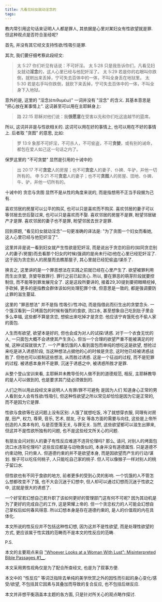 ```yaml
---
title: 凡看见妇女就动淫念的
tags: 
---
```


教内常引用这句话来证明人人都是罪人, 其依据是心里对某妇女有性欲望就是罪. 但这种观点是否符合圣经呢?

首先, 并没有其它经文支持性欲/性吸引是罪.

其次, 我们要仔细考察此段经文:

> 太 5:27 你们听见有话说：不可奸淫。
> 太 5:28 只是我告诉你们，凡看见妇女就动**淫念**的，这人心里已经与他犯奸淫了。
> 太 5:29 若是你的右眼叫你跌倒，就剜出来丢掉，宁可失去百体中的一体，不叫全身丢在地狱里。
> 太 5:30 若是右手叫你跌倒，就砍下来丢掉，宁可失去百体中的一体，不叫全身下入地狱。

意外的是, 这里的 "淫念(ἐπιθυμέω)" 一词并没有 "淫念" 的含义. 其基本意思是 "把心放在某事情上". 这词甚至可以用在主耶稣身上:

> 路 22:15 耶稣对他们说：我**很愿意**在受害以先和你们吃这逾越节的筵席。

所以, 这词并非是与性欲相关的. 这词可以用在好的事情上, 也可以用在不好的事情上. 后者取 "贪图" 的意思, 比如:

> 罗 13:9 象那不可奸淫，不可杀人，不可偷盗，不可**贪婪**，或有别的诫命，都包在爱人如己这一句话之内了。

保罗这里的 "不可贪婪" 显然是引用的十诫中的:

> 出 20:17 不可**贪恋**人的房屋；也不可**贪恋**人的妻子、仆婢、牛驴，并他一切所有的。
> 申 5:21 不可**贪恋**人的妻子；也不可**贪图**人的房屋、田地、仆婢、牛、驴，并他一切所有的。

十诫中的 贪恋与贪图 显然不是从性的角度来说的, 而是指想用不正当手段据为己有.

喜欢邻居的房屋可以公平的购买, 也可以只是喜欢而不购买.
喜欢邻居的妻子可以等邻居去世后娶过来, 也可以只是喜欢而不娶.
喜欢邻居的房屋不是罪, 盼望邻居破产才是罪.
喜欢邻居的妻子也不是罪, 盼望邻居去世才是罪.

回到原题, "看见妇女就动淫念"一句更准确的译法是:
"为了贪图一个妇女而看她, 这人心里已经与他犯奸淫了".

这里并非是说一看到妇女就产生性欲是犯奸淫, 而是说出于贪恋的目的(如同贪恋别人的妻子/房屋)而去看那个妇女的时候(强调的是尚未行动)他在心里已经犯奸淫了. 这于因为贪恋别人的房屋而去瞧那屋子,  其心里就已经犯偷盗/谋杀了.

换言之, 这里讲的是一个罪恶想法在实践之前就已经在心里产生了. 欲望被罪利用而生出贪婪, 贪婪导致罪行. 罪行之前已起贪心.  所以, 要在罪恶的萌芽阶段就要控制住, 而不能等到罪发展完全了. 这是这段所要讲的, 接着29,30提到要把眼睛挖掉, 手砍掉, 更多的是指教会群体该如何处理犯罪个体, 但意思是一致的, 都是强调要防止罪的滋生蔓延.

这里的 "罪恶想法" 并不是指 性吸引/性冲动, 而是指借此而衍生出的贪婪念头. 一个饿汉看到一只烤面包的时候有强烈的食欲, 流口水, 甚至想象自己吃到肚子里会多么幸福, 这些都不算是贪恋, 想偷出来吃掉才是贪恋. 他应该宁肯饿死也不偷人家的面包.

人生而有欲望, 欲望本是好的, 但也会成为对人的试探/诱惑. 对于一个衣食无忧的人, 一只面包大概不会诱使其产生贪心. 但当一个合理的欲望严重不能被满足的时候, 这种试探就很大了. 一个严重饥饿的人看到面包而单纯的想吃这是欲望, 想抢过来吃是进入诱惑阶段, 当这种想法占据他的心的时候是贪恋, 这时他已经被诱惑战胜了. 但他也可以抵制这些想法, 从而胜过诱惑. 这是一个征战的过程, 而不是犯罪的过程. 被诱惑本身并不是罪, 沉迷于诱惑之中, 被诱惑所胜才是罪.

从整个登山宝训来看, 主耶稣并未教导任何人做不到的道德规范, 相反, 主耶稣教导的是人可以做到的, 也是要求其门徒必须做到的.

人们之所以用此段经文来说明人人有罪/罪不可避免 是因为人们 知道身心正常的男人看到女人会有性欲/性吸引, 但这种性欲望之所以常见却恰恰是因为它是正常的, 而不是因为它是罪.

性欲与食欲等在这问题上没有区别: 人饿了就想吃饭, 冷了就想穿衣服, 同理有对房屋, 田产, 权力, 尊荣, 音乐, 艺术, 朋友, 子女 等各方面的需要与向往, 这些是上帝所创造的人类本有的, 与是否堕落无关, 与罪无关. 当然, 这些欲望都可以滋生出罪来, 但这并不是性欲所独有的问题, 也不是这些经文所关心的问题.

有朋友会问对别人的妻子有性反应难道不违背伦理吗? 那么, 请问, 对别人的烤面包流口水违背伦理吗? 这些反应都是与动物类似的, 本身并没有道德属性.  只是道德不约束动物, 只约束人. 但道德约束的并不是欲望本身, 而是因欲望而产生的行动/谋划. 猴子可以吃任何桃子, 人只能吃自己家的桃子. 但人可以像猴子一样对别人的桃子留口水.

但性欲也有不同于食欲的地方, 前者更多的受到心灵的影响. 一个饥饿的人不管怎么想都改变不了饿, 也不大会沉迷于幻想中, 但人却可以通过幻想而沉迷于性欲之中, 这就是很大的诱惑了.

一个好官若幻想自己若升职了该如何更好的管理部门这有何不可呢? 因为其动机是为了更好的完成自己的工作, 这是荣耀上帝的. 但一个贪恋权力的人可能会幻想自己掌权后如何春风得意. 所以幻想本身是存在道德约束的, 是人的价值观的内在具体化.

本文所说的性反应并不包括这种性幻想, 因为这并不是性欲望, 而是处理性欲望的方式, 更应该属于性实践的范畴而不是本文的性反应的范畴.

P.S.

本文的主要观点来自 ["Whoever Looks at a Woman With Lust": Misinterpreted Bible Passages #1__](http://www.jasonstaples.com/bible/most-misinterpreted-bible-passages-1-matthew-527-28/).

本文采用男性视角仅是为了配合所查经文, 也是为了叙事方便.

本文中的 "性反应" 等词泛指除去单纯的美学欣赏之外的因性而引起的身心变化/感受/欲望, 不包括其它因素与其叠加而导致的复合反应, 也不包括后继反应.

本文并非想平衡涵盖本主题的各方面, 只是针对所关心的观点略作探讨.
